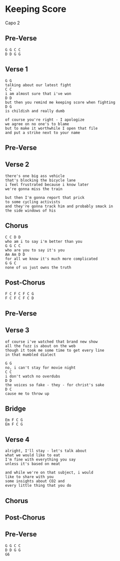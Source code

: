 # Keeping Score

Capo 2

## Pre-Verse

	G G C C
	D D G G

## Verse 1

	G G
	talking about our latest fight
	C C
	i am almost sure that i've won
	D D
	but then you remind me keeping score when fighting
	D G
	is childish and really dumb

	of course you're right - I apologize
	we agree on no one's to blame
	but to make it worthwhile I open that file
	and put a strike next to your name

## Pre-Verse

## Verse 2

	there's one big ass vehicle
	that's blocking the bicycle lane
	i feel frustrated because i know later
	we're gonna miss the train

	but then I'm gonna report that prick
	to some cycling activists
	and they're gonna track him and probably smack in
	the side windows of his
	
## Chorus

	C C D D
	who am i to say i'm better than you
	G G C C
	who are you to say it's you
	Am Am D D
	for all we know it's much more complicated
	G G C
	none of us just owns the truth

## Post-Chorus

	F C F C F C G
	F C F C F C D
	
## Pre-Verse

## Verse 3

	of course i've watched that brand new show
	all the fuzz is about on the web
	though it took me some time to get every line
	in that mumbled dialect

	G G
	no, i can't stay for movie night
	C C
	i don't watch no overdubs
	D D
	the voices so fake - they - for christ's sake
	D C
	cause me to throw up

## Bridge

	Em F C G
	Em F C G

## Verse 4

	alright, I'll stay - let's talk about
	what we would like to eat
	I'm fine with everything you say
	unless it's based on meat
	
	and while we're on that subject, i would
	like to share with you
	some insights about CO2 and
	every little thing that you do
	
## Chorus

## Post-Chorus

## Pre-Verse

	G G C C
	D D G G
	G6
